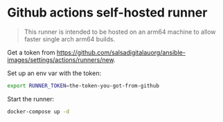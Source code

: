 # Github actions self-hosted runner

> This runner is intended to be hosted on an arm64 machine to allow faster
> single arch arm64 builds.


Get a token from https://github.com/salsadigitalauorg/ansible-images/settings/actions/runners/new.

Set up an env var with the token:
```sh
export RUNNER_TOKEN=the-token-you-got-from-github
```

Start the runner:
```sh
docker-compose up -d
```
